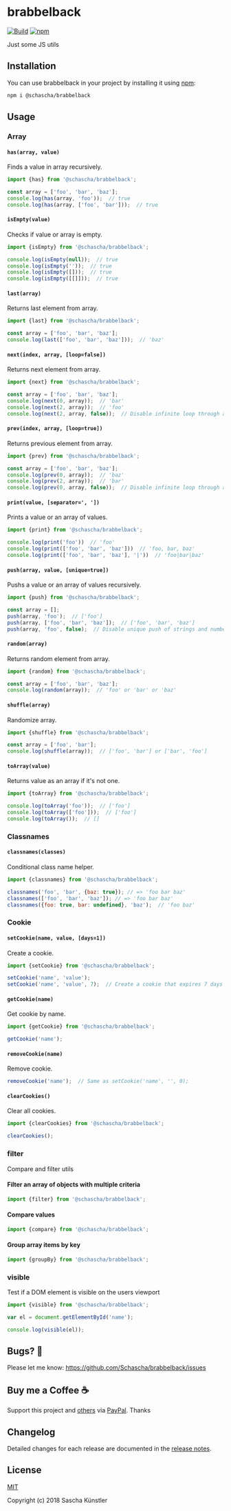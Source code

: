 # brabbelback

[![Build](https://github.com/Schascha/brabbelback/workflows/Build/badge.svg)](https://github.com/Schascha/brabbelback/actions)
[![npm](https://img.shields.io/npm/v/@schascha/brabbelback)](https://www.npmjs.com/package/@schascha/brabbelback)

Just some JS utils

## Installation

You can use brabbelback in your project by installing it using [npm](https://www.npmjs.com/package/@schascha/brabbelback):

```sh
npm i @schascha/brabbelback
```

## Usage

### Array

#### `has(array, value)`

Finds a value in array recursively.

```javascript
import {has} from '@schascha/brabbelback';

const array = ['foo', 'bar', 'baz'];
console.log(has(array, 'foo'));  // true
console.log(has(array, ['foo', 'bar']));  // true
```

#### `isEmpty(value)`

Checks if value or array is empty.

```javascript
import {isEmpty} from '@schascha/brabbelback';

console.log(isEmpty(null));  // true
console.log(isEmpty(''));  // true
console.log(isEmpty([]));  // true
console.log(isEmpty([[]]));  // true
```

#### `last(array)`

Returns last element from array.

```javascript
import {last} from '@schascha/brabbelback';

const array = ['foo', 'bar', 'baz'];
console.log(last(['foo', 'bar', 'baz']));  // 'baz'
```

#### `next(index, array, [loop=false])`

Returns next element from array.

```javascript
import {next} from '@schascha/brabbelback';

const array = ['foo', 'bar', 'baz'];
console.log(next(0, array));  // 'bar'
console.log(next(2, array));  // 'foo'
console.log(next(2, array, false));  // Disable infinite loop through array. Returns `undefined`.
```

#### `prev(index, array, [loop=true])`

Returns previous element from array.

```javascript
import {prev} from '@schascha/brabbelback';

const array = ['foo', 'bar', 'baz'];
console.log(prev(0, array));  // 'baz'
console.log(prev(2, array));  // 'bar'
console.log(prev(0, array, false));  // Disable infinite loop through array. Returns undefined.
```

#### `print(value, [separator=', '])`

Prints a value or an array of values.

```javascript
import {print} from '@schascha/brabbelback';

console.log(print('foo'))  // 'foo'
console.log(print(['foo', 'bar', 'baz']))  // 'foo, bar, baz'
console.log(print(['foo', 'bar', 'baz'], '|'))  // 'foo|bar|baz'
```

#### `push(array, value, [unique=true])`

Pushs a value or an array of values recursively.

```javascript
import {push} from '@schascha/brabbelback';

const array = [];
push(array, 'foo');  // ['foo']
push(array, ['foo', 'bar', 'baz']);  // ['foo', 'bar', 'baz']
push(array, 'foo', false);  // Disable unique push of strings and numbers. Returns ['foo', 'bar', 'baz', 'foo']
```

#### `random(array)`

Returns random element from array.

```javascript
import {random} from '@schascha/brabbelback';

const array = ['foo', 'bar', 'baz'];
console.log(random(array));  // 'foo' or 'bar' or 'baz'
```

#### `shuffle(array)`

Randomize array.

```javascript
import {shuffle} from '@schascha/brabbelback';

const array = ['foo', 'bar'];
console.log(shuffle(array));  // ['foo', 'bar'] or ['bar', 'foo']
```

#### `toArray(value)`

Returns value as an array if it's not one.

```javascript
import {toArray} from '@schascha/brabbelback';

console.log(toArray('foo'));  // ['foo']
console.log(toArray(['foo']));  // ['foo']
console.log(toArray());  // []
```

### Classnames

#### `classnames(classes)`

Conditional class name helper.

```javascript
import {classnames} from '@schascha/brabbelback';

classnames('foo', 'bar', {baz: true}); // => 'foo bar baz'
classnames(['foo', 'bar', 'baz']); // => 'foo bar baz'
classnames({foo: true, bar: undefined}, 'baz');  // 'foo baz'
```

### Cookie

#### `setCookie(name, value, [days=1])`

Create a cookie.

```javascript
import {setCookie} from '@schascha/brabbelback';

setCookie('name', 'value');
setCookie('name', 'value', 7);  // Create a cookie that expires 7 days from now
```

#### `getCookie(name)`

Get cookie by name.

```javascript
import {getCookie} from '@schascha/brabbelback';

getCookie('name');
```

#### `removeCookie(name)`

Remove cookie.

```javascript
removeCookie('name');  // Same as setCookie('name', '', 0);
```

#### `clearCookies()`

Clear all cookies.

```javascript
import {clearCookies} from '@schascha/brabbelback';

clearCookies();
```

### filter

Compare and filter utils

#### Filter an array of objects with multiple criteria

```javascript
import {filter} from '@schascha/brabbelback';
```

#### Compare values

```javascript
import {compare} from '@schascha/brabbelback';
```

#### Group array items by key

```javascript
import {groupBy} from '@schascha/brabbelback';
```

### visible

Test if a DOM element is visible on the users viewport

```javascript
import {visible} from '@schascha/brabbelback';

var el = document.getElementById('name');

console.log(visible(el));
```

## Bugs? 🐛

Please let me know: https://github.com/Schascha/brabbelback/issues

## Buy me a Coffee ☕

Support this project and [others](https://github.com/Schascha?tab=repositories) via [PayPal](https://www.paypal.me/LosZahlos). Thanks

## Changelog

Detailed changes for each release are documented in the [release notes](https://github.com/Schascha/brabbelback/releases).

## License

[MIT](./LICENSE)

Copyright (c) 2018 Sascha Künstler
